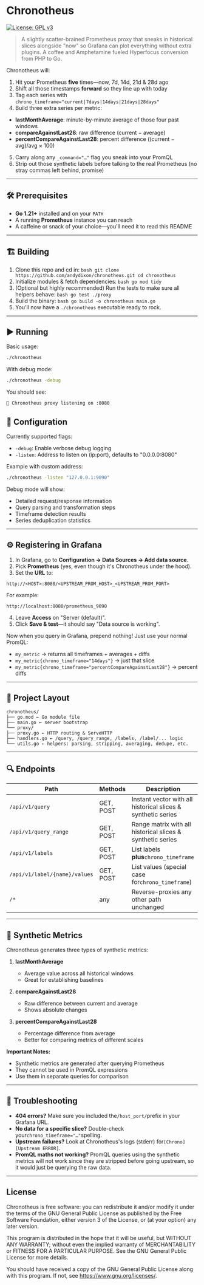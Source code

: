 # Chronotheus

[![License: GPL v3](https://img.shields.io/badge/License-GPLv3-blue.svg)](https://www.gnu.org/licenses/gpl-3.0)

> A slightly scatter-brained Prometheus proxy that sneaks in historical slices alongside "now" so Grafana can plot everything without extra plugins. A coffee and Amphetamine fueled Hyperfocus conversion from PHP to Go.

Chronotheus will:

1. Hit your Prometheus **five** times—now, 7d, 14d, 21d & 28d ago
2. Shift all those timestamps **forward** so they line up with today
3. Tag each series with `chrono_timeframe="current|7days|14days|21days|28days"`
4. Build three extra series per metric:

- **lastMonthAverage**: minute-by-minute average of those four past windows
- **compareAgainstLast28**: raw difference (current − average)
- **percentCompareAgainstLast28**: percent difference ((current − avg)/avg × 100)

5. Carry along any `_command="…"` flag you sneak into your PromQL
6. Strip out those synthetic labels before talking to the real Prometheus (no stray commas left behind, promise)

---

## 🛠️ Prerequisites

- **Go 1.21+** installed and on your `PATH`
- A running **Prometheus** instance you can reach
- A caffeine or snack of your choice—you'll need it to read this README

---

## 🏗️ Building

1. Clone this repo and cd in:
   `bash
git clone https://github.com/andydixon/chronotheus.git
cd chronotheus
`
2. Initialize modules & fetch dependencies:
   `bash
go mod tidy
`
3. (Optional but highly recommended) Run the tests to make sure all helpers behave:
   `bash
go test ./proxy
`
4. Build the binary:
   `bash
go build -o chronotheus main.go
`
5. You'll now have a `./chronotheus` executable ready to rock.

---

## ▶️ Running

Basic usage:

```bash
./chronotheus
```

With debug mode:

```bash
./chronotheus -debug
```

You should see:

```
🚀 Chronotheus proxy listening on :8080
```

## 🔧 Configuration

Currently supported flags:

- `-debug`: Enable verbose debug logging
- `-listen`: Address to listen on (ip:port), defaults to "0.0.0.0:8080"

Example with custom address:

```bash
./chronotheus -listen "127.0.0.1:9090"
```

Debug mode will show:

- Detailed request/response information
- Query parsing and transformation steps
- Timeframe detection results
- Series deduplication statistics

---

## ⚙️ Registering in Grafana

1. In Grafana, go to **Configuration → Data Sources → Add data source**.
2. Pick **Prometheus** (yes, even though it's Chronotheus under the hood).
3. Set the **URL** to:

```
http://<HOST>:8080/<UPSTREAM_PROM_HOST>_<UPSTREAM_PROM_PORT>
```

For example:

```
http://localhost:8080/prometheus_9090
```

4. Leave **Access** on "Server (default)".
5. Click **Save & test**—it should say "Data source is working".

Now when you query in Grafana, prepend nothing! Just use your normal PromQL:

- `my_metric` → returns all timeframes + averages + diffs
- `my_metric{chrono_timeframe="14days"}` → just that slice
- `my_metric{chrono_timeframe="percentCompareAgainstLast28"}` → percent diffs

---

## 📂 Project Layout

```
chronotheus/
├── go.mod ← Go module file
├── main.go ← server bootstrap
└── proxy/
├── proxy.go ← HTTP routing & ServeHTTP
├── handlers.go ← /query, /query_range, /labels, /label/... logic
└── utils.go ← helpers: parsing, stripping, averaging, dedupe, etc.
```

---

## 🔍 Endpoints

| Path                          | Methods   | Description                                                  |
| ----------------------------- | --------- | ------------------------------------------------------------ |
| `/api/v1/query`               | GET, POST | Instant vector with all historical slices & synthetic series |
| `/api/v1/query_range`         | GET, POST | Range matrix with all historical slices & synthetic series   |
| `/api/v1/labels`              | GET, POST | List labels **plus**`chrono_timeframe`                       |
| `/api/v1/label/{name}/values` | GET, POST | List values (special case for`chrono_timeframe`)             |
| `/*`                          | any       | Reverse-proxies any other path unchanged                     |

---

## 🧪 Synthetic Metrics

Chronotheus generates three types of synthetic metrics:

1. **lastMonthAverage**

   - Average value across all historical windows
   - Great for establishing baselines

2. **compareAgainstLast28**

   - Raw difference between current and average
   - Shows absolute changes

3. **percentCompareAgainstLast28**
   - Percentage difference from average
   - Better for comparing metrics of different scales

**Important Notes:**

- Synthetic metrics are generated after querying Prometheus
- They cannot be used in PromQL expressions
- Use them in separate queries for comparison

---

## 🐞 Troubleshooting

- **404 errors?** Make sure you included the`/host_port/`prefix in your Grafana URL.
- **No data for a specific slice?** Double-check your`chrono_timeframe="…"`spelling.
- **Upstream failures?** Look at Chronotheus's logs (stderr) for`[Chrono][Upstream ERROR]`.
- **PromQL maths not working?** PromQL queries using the synthetic metrics will not work since they are stripped before going upstream, so it would just be querying the raw data.

---

## License

Chronotheus is free software: you can redistribute it and/or modify
it under the terms of the GNU General Public License as published by
the Free Software Foundation, either version 3 of the License, or
(at your option) any later version.

This program is distributed in the hope that it will be useful,
but WITHOUT ANY WARRANTY; without even the implied warranty of
MERCHANTABILITY or FITNESS FOR A PARTICULAR PURPOSE. See the
GNU General Public License for more details.

You should have received a copy of the GNU General Public License
along with this program. If not, see <https://www.gnu.org/licenses/>.
